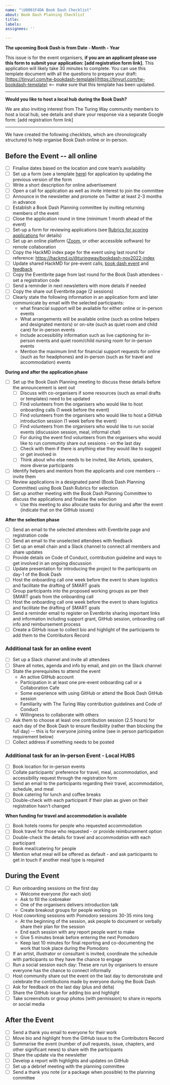 ```yaml
---
name: "\U0001F4DA Book Dash Checklist"
about: Book Dash Planning Checklist
title:
labels:
assignees: ''

---
```


**The upcoming Book Dash is from Date - Month - Year**

This issue is for the event organisers, **if you are an applicant please use this form to submit your application: [add registration form link].** This application will likely take 30 minutes to complete. You can use this template document with all the questions to prepare your draft:[https://tinyurl.com/tw-bookdash-template](https://tinyurl.com/tw-bookdash-template) <-- make sure that this template has been updated.

------------------------------------------------------------------
**Would you like to host a local hub during the Book Dash?**

We are also inviting interest from The Turing Way community members to host a local hub, see details and share your response via a separate Google form: [add registration form link]

------------------------------------------------------------------
We have created the following checklists, which are chronologically structured to help organise Book Dash online or in-person.

## Before the Event -- all online

- [ ] Finalise dates based on the location and core team’s availability
- [ ] Set up a form (see a template [here](https://the-turing-way.netlify.app/community-handbook/bookdash/bookdash-selection.html#ch-bookdash-application-additional-materials)) for application by updating the previous version of the form
- [ ] Write a short description for online advertisement
- [ ] Open a call for application as well as invite interest to join the committee
- [ ] Announce in the newsletter and promote on Twitter at least 2-3 months in advance
- [ ] Establish a Book Dash Planning committee by inviting returning members of the event
- [ ] Close the application round in time (minimum 1 month ahead of the event)
- [ ] Set-up a form for reviewing applications (see [Rubrics for scoring applications](https://the-turing-way.netlify.app/community-handbook/bookdash/bookdash-application.html#ch-bookdash-application-rubrics) for details)
- [ ] Set up an online platform ([Zoom](https://zoom.us/), or other accessible software) for remote collaboration
- [ ] Copy the HackMD index page for the event using last round for reference: https://hackmd.io/@turingway/bookdash-nov2022-index
- [ ] Update shared HackMD for pre-event calls<ch-template-bookdash-precall>, [book dash event](https://the-turing-way.netlify.app/community-handbook/templates/template-bookdash-notes.html#ch-template-bookdash-notes) and [feedback](https://the-turing-way.netlify.app/community-handbook/templates/template-bookdash-feedback.html#ch-template-bookdash-feedback)
- [ ] Copy the Eventbrite page from last round for the Book Dash attendees - set a registration code
- [ ] Send a reminder in next newsletters with more details if needed
- [ ] Copy the share out Eventbrite page (2 sessions)
- [ ] Clearly state the following information in an application form and later communicate by email with the selected participants:
  -   what financial support will be available for either online or in-person events
  -  What arrangements will be available online (such as online helpers and designated mentors) or on-site (such as quiet room and child care) for in-person events
  -  Include accessibility information such as live captioning for in-person events and quiet room/child nursing room for in-person events
  - Mention the maximum limit for financial support requests for online (such as for headphones) and in-person (such as for travel and accommodation) events

**During and after the application phase**
- [ ] Set up the Book Dash Planning meeting to discuss these details before the announcement is sent out
  - [ ] Discuss with co-organisers if some resources (such as email drafts or templates) need to be updated
  - [ ] Find volunteers from the organisers who would like to host onboarding calls (1 week before the event)
  - [ ] Find volunteers from the organisers who would like to host a GitHub introduction session (1 week before the event)
  - [ ] Find volunteers from the organisers who would like to run social events (discussion session, meal, informal chat)
  - [ ] For during the event find volunteers from the organisers who would like to run community share out sessions - on the last day
  - [ ] Check with them if there is anything else they would like to suggest or get involved in
  - [ ] Think about who else needs to be invited, like Artists, speakers, more diverse participants
- [ ] Identify helpers and mentors from the applicants and core members -- invite them
- [ ] Review applications in a designated panel (Book Dash Planning Committee) using Book Dash Rubrics for selection
- [ ] Set up another meeting with the Book Dash Planning Committee to discuss the applications and finalise the selection
  - Use this meeting to also allocate tasks for during and after the event (indicate that on the GitHub issues)

**After the selection phase**
- [ ] Send an email to the selected attendees with Eventbrite page and registration code
- [ ] Send an email to the unselected attendees with feedback
- [ ] Set up an email chain and a Slack channel to connect all members and share updates
- [ ] Provide details on Code of Conduct, contribution guideline and ways to get involved in an ongoing discussion
- [ ] Update presentation for introducing the project to the participants on day-1 of the Book Dash
- [ ] Host the onboarding call one week before the event to share logistics and facilitate the drafting of SMART goals
- [ ] Group participants into the proposed working groups as per their SMART goals from the onboarding call
- [ ] Host the onboarding call one week before the event to share logistics and facilitate the drafting of SMART goals
- [ ] Send a reminder email to register on Eventbrite sharing important links and information including support grant, GitHub session, onboarding call info and reimbursement process
- [ ] Create a GitHub issue to collect bio and highlight of the participants to add them to the Contributors Record

### Additional task for an online event
- [ ] Set up a Slack channel and invite all attendees
- [ ] Share all notes, agenda and info by email, and pin on the Slack channel
- [ ] State the prerequisites to attend the event
  - An active GitHub account
  - Participation in at least one pre-event onboarding call or a Collaboration Cafe
  - Some experience with using GitHub or attend the Book Dash GitHub session
  - Familiarity with The Turing Way contribution guidelines and Code of Conduct
  -  Willingness to collaborate with others
- [ ] Ask them to choose at least one contribution session (2.5 hours) for each day of the Book Dash to ensure flexibility (rather than blocking the full day) -- this is for everyone joining online (see in person participation requirement below)
- [ ] Collect address if something needs to be posted

### Additional task for an in-person Event - Local HUBS
- [ ] Book location for in-person events
- [ ] Collate participants’ preference for travel, meal, accommodation, and accessibility request through the registration form
- [ ] Send an email to the participants regarding their travel, accommodation, schedule, and meal
- [ ] Book catering for lunch and coffee breaks
- [ ] Double-check with each participant if their plan as given on their registration hasn’t changed

**When funding for travel and accommodation is available**
- [ ] Book hotels rooms for people who requested accommodation
- [ ] Book travel for those who requested - or provide reimbursement option
- [ ] Double-check the details for travel and accommodation with each participant
- [ ] Book meal/catering for people
- [ ] Mention what meal will be offered as default - and ask participants to get in touch if another meal type is required

## During the Event
-  [ ] Run onboarding sessions on the first day
  - Welcome everyone (for each slot)
  - Ask to fill the icebreaker
  - One of the organisers delivers introduction talk
  -  Create breakout groups for people working on
-  [ ] Host coworking sessions with Pomodoro sessions 30-35 mins long
  -  At the beginning of the session, ask people to document or verbally share their plan for the session
  - End each session with any report people want to make
  - Give 5 minutes break before entering the next Pomodoro
  -  Keep last 10 minutes for final reporting and co-documenting the work that took place during the Pomodoro
- [ ] If an artist, illustrator or consultant is invited, coordinate the schedule with participants so they have the chance to engage
- [ ] Run a social session each day: These are run by organisers to ensure everyone has the chance to connect informally
- [ ] Host community share out the event on the last day to demonstrate and celebrate the contributions made by everyone during the Book Dash
- [ ] Ask for feedback on the last day (plus and delta)
- [ ] Share the GitHub issue for adding bio and highlight
- [ ] Take screenshots or group photos (with permission) to share in reports or social media

## After the Event
- [ ] Send a thank you email to everyone for their work
- [ ] Move bio and highlight from the GitHub issue to the Contributors Record
- [ ] Summarise the event (number of pull requests, issue, chapters, and other significant news) to share with the participants
- [ ] Share the update via the newsletter
- [ ] Develop a report with highlights and updates on GitHub
- [ ] Set up a debrief meeting with the planning committee
- [ ] Send a thank you note (or a package when possible) to the planning committee
